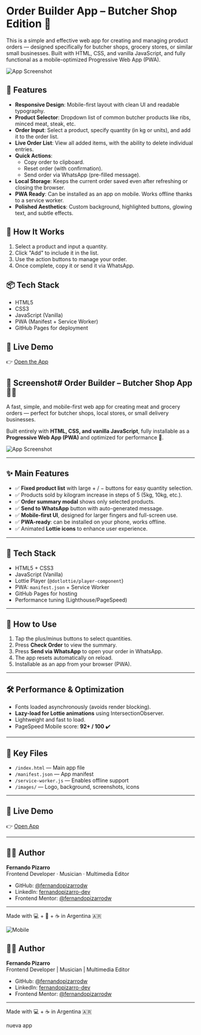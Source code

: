 # Order Builder App – Butcher Shop Edition 🥩

This is a simple and effective web app for creating and managing product orders — designed specifically for butcher shops, grocery stores, or similar small businesses. Built with HTML, CSS, and vanilla JavaScript, and fully functional as a mobile-optimized Progressive Web App (PWA).

![App Screenshot](/screenshot-mobile.png)

## 📱 Features

- **Responsive Design**: Mobile-first layout with clean UI and readable typography.
- **Product Selector**: Dropdown list of common butcher products like ribs, minced meat, steak, etc.
- **Order Input**: Select a product, specify quantity (in kg or units), and add it to the order list.
- **Live Order List**: View all added items, with the ability to delete individual entries.
- **Quick Actions**:
  - Copy order to clipboard.
  - Reset order (with confirmation).
  - Send order via WhatsApp (pre-filled message).
- **Local Storage**: Keeps the current order saved even after refreshing or closing the browser.
- **PWA Ready**: Can be installed as an app on mobile. Works offline thanks to a service worker.
- **Polished Aesthetics**: Custom background, highlighted buttons, glowing text, and subtle effects.

## 🚀 How It Works

1. Select a product and input a quantity.
2. Click "Add" to include it in the list.
3. Use the action buttons to manage your order.
4. Once complete, copy it or send it via WhatsApp.

## 📦 Tech Stack

- HTML5
- CSS3
- JavaScript (Vanilla)
- PWA (Manifest + Service Worker)
- GitHub Pages for deployment

## 🔗 Live Demo

👉 [Open the App](https://fernandopizarrodw.github.io/armador-de-pedidos/)

## 📸 Screenshot# Order Builder – Butcher Shop App 🥩📲

A fast, simple, and mobile-first web app for creating meat and grocery orders — perfect for butcher shops, local stores, or small delivery businesses.

Built entirely with **HTML, CSS, and vanilla JavaScript**, fully installable as a **Progressive Web App (PWA)** and optimized for performance 💨.

![App Screenshot](/screenshot-mobile.png)

---

## ✨ Main Features

- ✅ **Fixed product list** with large + / − buttons for easy quantity selection.
- ✅ Products sold by kilogram increase in steps of 5 (5kg, 10kg, etc.).
- ✅ **Order summary modal** shows only selected products.
- ✅ **Send to WhatsApp** button with auto-generated message.
- ✅ **Mobile-first UI**, designed for larger fingers and full-screen use.
- ✅ **PWA-ready**: can be installed on your phone, works offline.
- ✅ Animated **Lottie icons** to enhance user experience.

---

## 📱 Tech Stack

- HTML5 + CSS3
- JavaScript (Vanilla)
- Lottie Player (`@dotlottie/player-component`)
- PWA: `manifest.json` + Service Worker
- GitHub Pages for hosting
- Performance tuning (Lighthouse/PageSpeed)

---

## 🚀 How to Use

1. Tap the plus/minus buttons to select quantities.
2. Press **Check Order** to view the summary.
3. Press **Send via WhatsApp** to open your order in WhatsApp.
4. The app resets automatically on reload.
5. Installable as an app from your browser (PWA).

---

## 🛠️ Performance & Optimization

- Fonts loaded asynchronously (avoids render blocking).
- **Lazy-load for Lottie animations** using IntersectionObserver.
- Lightweight and fast to load.
- PageSpeed Mobile score: **92+ / 100** ✔️

---

## 📁 Key Files

- `/index.html` — Main app file
- `/manifest.json` — App manifest
- `/service-worker.js` — Enables offline support
- `/images/` — Logo, background, screenshots, icons

---

## 🔗 Live Demo

👉 [Open App](https://fernandopizarrodw.github.io/armador-de-pedidos/)

---

## 👨‍💻 Author

**Fernando Pizarro**  
Frontend Developer · Musician · Multimedia Editor  

- GitHub: [@fernandopizarrodw](https://github.com/fernandopizarrodw)  
- LinkedIn: [fernandopizarro-dev](https://www.linkedin.com/in/fernandopizarro-dev/)  
- Frontend Mentor: [@fernandopizarrodw](https://www.frontendmentor.io/profile/fernandopizarrodw)

---

Made with 💻 + 🎸 + ☕ in Argentina 🇦🇷


![Mobile](/screenshot-mobile.png)

## 👨‍💻 Author

**Fernando Pizarro**  
Frontend Developer | Musician | Multimedia Editor  

- GitHub: [@fernandopizarrodw](https://github.com/fernandopizarrodw)  
- LinkedIn: [fernandopizarro-dev](https://www.linkedin.com/in/fernandopizarro-dev/)  
- Frontend Mentor: [@fernandopizarrodw](https://www.frontendmentor.io/profile/fernandopizarrodw)

---

Made with 💻 + ☕ in Argentina 🇦🇷

nueva app

